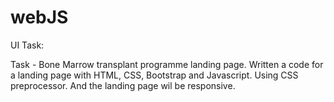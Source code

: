 # webJS
UI Task:

Task - Bone Marrow transplant programme landing page.
Written a code for a landing page with HTML, CSS, Bootstrap and
Javascript. Using CSS preprocessor.
And the landing page wil be responsive.
